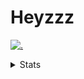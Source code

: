 # Heyzzz  

[![.](https://skillicons.dev/icons?i=ts,nextjs,nestjs,mongodb)](https://skillicons.dev)  

<details>
<summary>Stats</summary
<!--START_SECTION:waka-->

```txt
TypeScript    12 hrs 34 mins  ████████████████████▒░░░░   80.85 %
JSON          1 hr 27 mins    ██▒░░░░░░░░░░░░░░░░░░░░░░   09.36 %
Rust          33 mins         █░░░░░░░░░░░░░░░░░░░░░░░░   03.63 %
Other         19 mins         ▓░░░░░░░░░░░░░░░░░░░░░░░░   02.11 %
JavaScript    9 mins          ▒░░░░░░░░░░░░░░░░░░░░░░░░   00.97 %
```

<!--END_SECTION:waka-->
</details>
